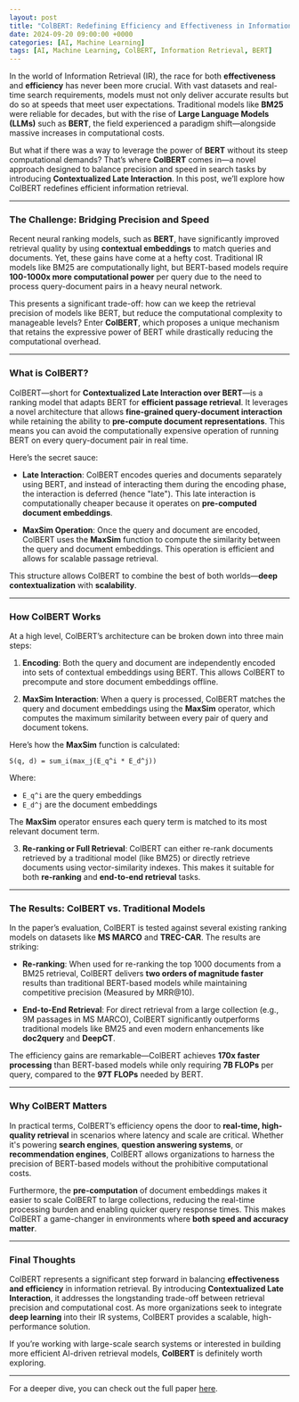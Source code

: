 ```yaml
---
layout: post
title: "ColBERT: Redefining Efficiency and Effectiveness in Information Retrieval"
date: 2024-09-20 09:00:00 +0000
categories: [AI, Machine Learning]
tags: [AI, Machine Learning, ColBERT, Information Retrieval, BERT]
---
```




In the world of Information Retrieval (IR), the race for both **effectiveness** and **efficiency** has never been more crucial. With vast datasets and real-time search requirements, models must not only deliver accurate results but do so at speeds that meet user expectations. Traditional models like **BM25** were reliable for decades, but with the rise of **Large Language Models (LLMs)** such as **BERT**, the field experienced a paradigm shift—alongside massive increases in computational costs.

But what if there was a way to leverage the power of **BERT** without its steep computational demands? That’s where **ColBERT** comes in—a novel approach designed to balance precision and speed in search tasks by introducing **Contextualized Late Interaction**. In this post, we’ll explore how ColBERT redefines efficient information retrieval.

---

### The Challenge: Bridging Precision and Speed

Recent neural ranking models, such as **BERT**, have significantly improved retrieval quality by using **contextual embeddings** to match queries and documents. Yet, these gains have come at a hefty cost. Traditional IR models like BM25 are computationally light, but BERT-based models require **100-1000x more computational power** per query due to the need to process query-document pairs in a heavy neural network.

This presents a significant trade-off: how can we keep the retrieval precision of models like BERT, but reduce the computational complexity to manageable levels? Enter **ColBERT**, which proposes a unique mechanism that retains the expressive power of BERT while drastically reducing the computational overhead.

---

### What is ColBERT?

ColBERT—short for **Contextualized Late Interaction over BERT**—is a ranking model that adapts BERT for **efficient passage retrieval**. It leverages a novel architecture that allows **fine-grained query-document interaction** while retaining the ability to **pre-compute document representations**. This means you can avoid the computationally expensive operation of running BERT on every query-document pair in real time.

Here’s the secret sauce:

- **Late Interaction**: ColBERT encodes queries and documents separately using BERT, and instead of interacting them during the encoding phase, the interaction is deferred (hence "late"). This late interaction is computationally cheaper because it operates on **pre-computed document embeddings**.
  
- **MaxSim Operation**: Once the query and document are encoded, ColBERT uses the **MaxSim** function to compute the similarity between the query and document embeddings. This operation is efficient and allows for scalable passage retrieval.

This structure allows ColBERT to combine the best of both worlds—**deep contextualization** with **scalability**.

---

### How ColBERT Works

At a high level, ColBERT’s architecture can be broken down into three main steps:

1. **Encoding**: Both the query and document are independently encoded into sets of contextual embeddings using BERT. This allows ColBERT to precompute and store document embeddings offline.

2. **MaxSim Interaction**: When a query is processed, ColBERT matches the query and document embeddings using the **MaxSim** operator, which computes the maximum similarity between every pair of query and document tokens.

Here’s how the **MaxSim** function is calculated:

`S(q, d) = sum_i(max_j(E_q^i * E_d^j))`

Where:
- `E_q^i` are the query embeddings
- `E_d^j` are the document embeddings

The **MaxSim** operator ensures each query term is matched to its most relevant document term.

3. **Re-ranking or Full Retrieval**: ColBERT can either re-rank documents retrieved by a traditional model (like BM25) or directly retrieve documents using vector-similarity indexes. This makes it suitable for both **re-ranking** and **end-to-end retrieval** tasks.

---

### The Results: ColBERT vs. Traditional Models

In the paper’s evaluation, ColBERT is tested against several existing ranking models on datasets like **MS MARCO** and **TREC-CAR**. The results are striking:

- **Re-ranking**: When used for re-ranking the top 1000 documents from a BM25 retrieval, ColBERT delivers **two orders of magnitude faster** results than traditional BERT-based models while maintaining competitive precision (Measured by MRR@10).
  
- **End-to-End Retrieval**: For direct retrieval from a large collection (e.g., 9M passages in MS MARCO), ColBERT significantly outperforms traditional models like BM25 and even modern enhancements like **doc2query** and **DeepCT**.

The efficiency gains are remarkable—ColBERT achieves **170x faster processing** than BERT-based models while only requiring **7B FLOPs** per query, compared to the **97T FLOPs** needed by BERT.

---

### Why ColBERT Matters

In practical terms, ColBERT’s efficiency opens the door to **real-time, high-quality retrieval** in scenarios where latency and scale are critical. Whether it's powering **search engines**, **question answering systems**, or **recommendation engines**, ColBERT allows organizations to harness the precision of BERT-based models without the prohibitive computational costs.

Furthermore, the **pre-computation** of document embeddings makes it easier to scale ColBERT to large collections, reducing the real-time processing burden and enabling quicker query response times. This makes ColBERT a game-changer in environments where **both speed and accuracy matter**.

---

### Final Thoughts

ColBERT represents a significant step forward in balancing **effectiveness and efficiency** in information retrieval. By introducing **Contextualized Late Interaction**, it addresses the longstanding trade-off between retrieval precision and computational cost. As more organizations seek to integrate **deep learning** into their IR systems, ColBERT provides a scalable, high-performance solution.

If you’re working with large-scale search systems or interested in building more efficient AI-driven retrieval models, **ColBERT** is definitely worth exploring.

---

For a deeper dive, you can check out the full paper [here](https://arxiv.org/pdf/2004.12832v2).

